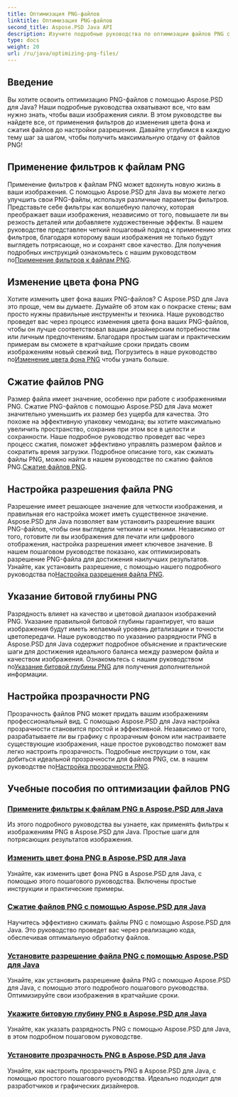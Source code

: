 ```yaml
---
title: Оптимизация PNG-файлов
linktitle: Оптимизация PNG-файлов
second_title: Aspose.PSD Java API
description: Изучите подробные руководства по оптимизации файлов PNG с использованием Aspose.PSD для Java, охватывающие фильтры, изменение цвета фона, сжатие, разрешение, разрядность и прозрачность.
type: docs
weight: 20
url: /ru/java/optimizing-png-files/
---
```

## Введение

Вы хотите освоить оптимизацию PNG-файлов с помощью Aspose.PSD для Java? Наши подробные руководства охватывают все, что вам нужно знать, чтобы ваши изображения сияли. В этом руководстве вы найдете все, от применения фильтров до изменения цвета фона и сжатия файлов до настройки разрешения. Давайте углубимся в каждую тему шаг за шагом, чтобы получить максимальную отдачу от файлов PNG!

## Применение фильтров к файлам PNG

Применение фильтров к файлам PNG может вдохнуть новую жизнь в ваши изображения. С помощью Aspose.PSD для Java вы можете легко улучшить свои PNG-файлы, используя различные параметры фильтров. Представьте себе фильтры как волшебную палочку, которая преображает ваши изображения, независимо от того, повышаете ли вы резкость деталей или добавляете художественные эффекты. В нашем руководстве представлен четкий пошаговый подход к применению этих фильтров, благодаря которому ваши изображения не только будут выглядеть потрясающе, но и сохранят свое качество. Для получения подробных инструкций ознакомьтесь с нашим руководством по[Применение фильтров к файлам PNG](./apply-filters-png-files/).

## Изменение цвета фона PNG

Хотите изменить цвет фона ваших PNG-файлов? С Aspose.PSD для Java это проще, чем вы думаете. Думайте об этом как о покраске стены; вам просто нужны правильные инструменты и техника. Наше руководство проведет вас через процесс изменения цвета фона ваших PNG-файлов, чтобы он лучше соответствовал вашим дизайнерским потребностям или личным предпочтениям. Благодаря простым шагам и практическим примерам вы сможете в кратчайшие сроки придать своим изображениям новый свежий вид. Погрузитесь в наше руководство по[Изменение цвета фона PNG](./change-png-background-color/) чтобы узнать больше.

## Сжатие файлов PNG

Размер файла имеет значение, особенно при работе с изображениями PNG. Сжатие PNG-файлов с помощью Aspose.PSD для Java может значительно уменьшить их размер без ущерба для качества. Это похоже на эффективную упаковку чемодана; вы хотите максимально увеличить пространство, сохранив при этом все в целости и сохранности. Наше подробное руководство проведет вас через процесс сжатия, поможет эффективно управлять размером файлов и сократить время загрузки. Подробное описание того, как сжимать файлы PNG, можно найти в нашем руководстве по сжатию файлов PNG.[Сжатие файлов PNG](./compress-png-files/).

## Настройка разрешения файла PNG

 Разрешение имеет решающее значение для четкости изображения, и правильная его настройка может иметь существенное значение. Aspose.PSD для Java позволяет вам установить разрешение ваших PNG-файлов, чтобы они выглядели четкими и четкими. Независимо от того, готовите ли вы изображения для печати или цифрового отображения, настройка разрешения имеет ключевое значение. В нашем пошаговом руководстве показано, как оптимизировать разрешение PNG-файла для достижения наилучших результатов. Узнайте, как установить разрешение, с помощью нашего подробного руководства по[Настройка разрешения файла PNG](./set-png-file-resolution/).

## Указание битовой глубины PNG

 Разрядность влияет на качество и цветовой диапазон изображений PNG. Указание правильной битовой глубины гарантирует, что ваши изображения будут иметь желаемый уровень детализации и точности цветопередачи. Наше руководство по указанию разрядности PNG в Aspose.PSD для Java содержит подробное объяснение и практические шаги для достижения идеального баланса между размером файла и качеством изображения. Ознакомьтесь с нашим руководством по[Указание битовой глубины PNG](./specify-png-bit-depth/) для получения дополнительной информации.

## Настройка прозрачности PNG

 Прозрачность файлов PNG может придать вашим изображениям профессиональный вид. С помощью Aspose.PSD для Java настройка прозрачности становится простой и эффективной. Независимо от того, разрабатываете ли вы графику с прозрачным фоном или настраиваете существующие изображения, наше простое руководство поможет вам легко настроить прозрачность. Подробные инструкции о том, как добиться идеальной прозрачности для файлов PNG, см. в нашем руководстве по[Настройка прозрачности PNG](./set-png-transparency/).

## Учебные пособия по оптимизации файлов PNG
### [Примените фильтры к файлам PNG в Aspose.PSD для Java](./apply-filters-png-files/)
Из этого подробного руководства вы узнаете, как применять фильтры к изображениям PNG в Aspose.PSD для Java. Простые шаги для потрясающих результатов изображения.
### [Изменить цвет фона PNG в Aspose.PSD для Java](./change-png-background-color/)
Узнайте, как изменить цвет фона PNG в Aspose.PSD для Java, с помощью этого пошагового руководства. Включены простые инструкции и практические примеры.
### [Сжатие файлов PNG с помощью Aspose.PSD для Java](./compress-png-files/)
Научитесь эффективно сжимать файлы PNG с помощью Aspose.PSD для Java. Это руководство проведет вас через реализацию кода, обеспечивая оптимальную обработку файлов.
### [Установите разрешение файла PNG с помощью Aspose.PSD для Java](./set-png-file-resolution/)
Узнайте, как установить разрешение файла PNG с помощью Aspose.PSD для Java, с помощью этого подробного пошагового руководства. Оптимизируйте свои изображения в кратчайшие сроки.
### [Укажите битовую глубину PNG в Aspose.PSD для Java](./specify-png-bit-depth/)
Узнайте, как указать разрядность PNG с помощью Aspose.PSD для Java, в этом подробном пошаговом руководстве.
### [Установите прозрачность PNG в Aspose.PSD для Java](./set-png-transparency/)
Узнайте, как настроить прозрачность PNG в Aspose.PSD для Java, с помощью простого пошагового руководства. Идеально подходит для разработчиков и графических дизайнеров.